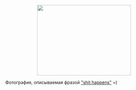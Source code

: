 <p align="center"><a href="/media/pictures/hansawin.jpg"><img src="/media/pictures/hansawin.jpg" width="300" height="225"></a></p>Фотография, описываемая фразой <a href="http://www.thejaywalker.com/pages/shit_happens.html">"shit happens"</a> =)